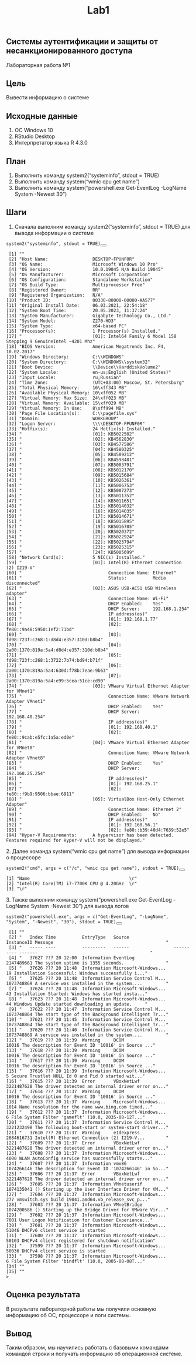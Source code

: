 <!DOCTYPE html>
<html xmlns="http://www.w3.org/1999/xhtml" lang="en" xml:lang="en"><head>

<meta charset="utf-8">
<meta name="generator" content="quarto-1.2.269">

<meta name="viewport" content="width=device-width, initial-scale=1.0, user-scalable=yes">




</head>

<body class="fullcontent">

<div id="quarto-content" class="page-columns page-rows-contents page-layout-article">

<main class="content" id="quarto-document-content">

<header id="title-block-header" class="quarto-title-block default">
<div class="quarto-title">
<h1 class="title">Lab1</h1>
</div>



<div class="quarto-title-meta">

    
  
    
  </div>
  

</header>

<section id="системы-аутентификации-и-защиты-от-несанкционированного-доступа" class="level1">
<h1>Системы аутентификации и защиты от несанкционированного доступа</h1>
<p>Лабораторная работа №1</p>
<section id="цель" class="level2">
<h2 class="anchored" data-anchor-id="цель">Цель</h2>
<p>Вывести информацию о системе</p>
</section>
<section id="исходные-данные" class="level2">
<h2 class="anchored" data-anchor-id="исходные-данные">Исходные данные</h2>
<ol type="1">
<li>ОС Windows 10</li>
<li>RStudio Desktop</li>
<li>Интерпретатор языка R 4.3.0</li>
</ol>
</section>
<section id="план" class="level2">
<h2 class="anchored" data-anchor-id="план">План</h2>
<ol type="1">
<li>Выполнить команду system2(“systeminfo”, stdout = TRUE)</li>
<li>Выполнить команду system(“wmic cpu get name”)</li>
<li>Выполнить команду system(“powershell.exe Get-EventLog -LogName System -Newest 30”)</li>
</ol>
</section>
<section id="шаги" class="level2">
<h2 class="anchored" data-anchor-id="шаги">Шаги</h2>
<ol type="1">
<li>Сначала выполним команду system2(“systeminfo”, stdout = TRUE) для вывода информации о системе</li>
</ol>
<div class="cell">
<div class="sourceCode cell-code" id="cb1"><pre class="sourceCode r code-with-copy"><code class="sourceCode r"><span id="cb1-1"><a href="#cb1-1" aria-hidden="true" tabindex="-1"></a><span class="fu">system2</span>(<span class="st">"systeminfo"</span>, <span class="at">stdout =</span> <span class="cn">TRUE</span>)</span></code><button title="Copy to Clipboard" class="code-copy-button"><i class="bi"></i></button></pre></div>
<div class="cell-output cell-output-stdout">
<pre><code> [1] ""                                                                                                               
 [2] "Host Name:                 DESKTOP-FPUNF0R"                                                                     
 [3] "OS Name:                   Microsoft Windows 10 Pro"                                                            
 [4] "OS Version:                10.0.19045 N/A Build 19045"                                                          
 [5] "OS Manufacturer:           Microsoft Corporation"                                                               
 [6] "OS Configuration:          Standalone Workstation"                                                              
 [7] "OS Build Type:             Multiprocessor Free"                                                                 
 [8] "Registered Owner:          RR"                                                                                  
 [9] "Registered Organization:   N/A"                                                                                 
[10] "Product ID:                00330-80000-00000-AA577"                                                             
[11] "Original Install Date:     06.03.2021, 22:54:18"                                                                
[12] "System Boot Time:          20.05.2023, 11:37:24"                                                                
[13] "System Manufacturer:       Gigabyte Technology Co., Ltd."                                                       
[14] "System Model:              Z270-HD3"                                                                            
[15] "System Type:               x64-based PC"                                                                        
[16] "Processor(s):              1 Processor(s) Installed."                                                           
[17] "                           [01]: Intel64 Family 6 Model 158 Stepping 9 GenuineIntel ~4201 Mhz"                  
[18] "BIOS Version:              American Megatrends Inc. F4, 10.02.2017"                                             
[19] "Windows Directory:         C:\\WINDOWS"                                                                         
[20] "System Directory:          C:\\WINDOWS\\system32"                                                               
[21] "Boot Device:               \\Device\\HarddiskVolume2"                                                           
[22] "System Locale:             en-us;English (United States)"                                                       
[23] "Input Locale:              ru;Russian"                                                                          
[24] "Time Zone:                 (UTC+03:00) Moscow, St. Petersburg"                                                  
[25] "Total Physical Memory:     16\xff343 MB"                                                                        
[26] "Available Physical Memory: 10\xff052 MB"                                                                        
[27] "Virtual Memory: Max Size:  24\xff023 MB"                                                                        
[28] "Virtual Memory: Available: 15\xff029 MB"                                                                        
[29] "Virtual Memory: In Use:    8\xff994 MB"                                                                         
[30] "Page File Location(s):     C:\\pagefile.sys"                                                                    
[31] "Domain:                    WORKGROUP"                                                                           
[32] "Logon Server:              \\\\DESKTOP-FPUNF0R"                                                                 
[33] "Hotfix(s):                 24 Hotfix(s) Installed."                                                             
[34] "                           [01]: KB5022502"                                                                     
[35] "                           [02]: KB4562830"                                                                     
[36] "                           [03]: KB4577586"                                                                     
[37] "                           [04]: KB4580325"                                                                     
[38] "                           [05]: KB4589212"                                                                     
[39] "                           [06]: KB4598481"                                                                     
[40] "                           [07]: KB5003791"                                                                     
[41] "                           [08]: KB5012170"                                                                     
[42] "                           [09]: KB5015684"                                                                     
[43] "                           [10]: KB5026361"                                                                     
[44] "                           [11]: KB5006753"                                                                     
[45] "                           [12]: KB5007273"                                                                     
[46] "                           [13]: KB5011352"                                                                     
[47] "                           [14]: KB5011651"                                                                     
[48] "                           [15]: KB5014032"                                                                     
[49] "                           [16]: KB5014035"                                                                     
[50] "                           [17]: KB5014671"                                                                     
[51] "                           [18]: KB5015895"                                                                     
[52] "                           [19]: KB5016705"                                                                     
[53] "                           [20]: KB5020372"                                                                     
[54] "                           [21]: KB5022924"                                                                     
[55] "                           [22]: KB5023794"                                                                     
[56] "                           [23]: KB5025315"                                                                     
[57] "                           [24]: KB5005699"                                                                     
[58] "Network Card(s):           5 NIC(s) Installed."                                                                 
[59] "                           [01]: Intel(R) Ethernet Connection (2) I219-V"                                       
[60] "                                 Connection Name: Ethernet"                                                     
[61] "                                 Status:          Media disconnected"                                           
[62] "                           [02]: ASUS USB-AC51 USB Wireless adapter"                                            
[63] "                                 Connection Name: Wi-Fi"                                                        
[64] "                                 DHCP Enabled:    Yes"                                                          
[65] "                                 DHCP Server:     192.168.1.254"                                                
[66] "                                 IP address(es)"                                                                
[67] "                                 [01]: 192.168.1.77"                                                            
[68] "                                 [02]: fe80::9a48:5950:1ef2:71bd"                                               
[69] "                                 [03]: fd98:723f:c268:1:d8d4:e357:310d:b8b4"                                    
[70] "                                 [04]: 2a00:1370:819a:5a4:d8d4:e357:310d:b8b4"                                  
[71] "                                 [05]: fd98:723f:c268:1:3722:7b74:bd94:b71f"                                    
[72] "                                 [06]: 2a00:1370:819a:5a4:630d:f78b:7eae:9b63"                                  
[73] "                                 [07]: 2a00:1370:819a:5a4:e99:5cea:51ce:cd90"                                   
[74] "                           [03]: VMware Virtual Ethernet Adapter for VMnet1"                                    
[75] "                                 Connection Name: VMware Network Adapter VMnet1"                                
[76] "                                 DHCP Enabled:    Yes"                                                          
[77] "                                 DHCP Server:     192.168.40.254"                                               
[78] "                                 IP address(es)"                                                                
[79] "                                 [01]: 192.168.40.1"                                                            
[80] "                                 [02]: fe80::9cab:e5fc:1a5a:ed0e"                                               
[81] "                           [04]: VMware Virtual Ethernet Adapter for VMnet8"                                    
[82] "                                 Connection Name: VMware Network Adapter VMnet8"                                
[83] "                                 DHCP Enabled:    Yes"                                                          
[84] "                                 DHCP Server:     192.168.25.254"                                               
[85] "                                 IP address(es)"                                                                
[86] "                                 [01]: 192.168.25.1"                                                            
[87] "                                 [02]: fe80::f9b9:9506:bbae:6911"                                               
[88] "                           [05]: VirtualBox Host-Only Ethernet Adapter"                                         
[89] "                                 Connection Name: Ethernet 2"                                                   
[90] "                                 DHCP Enabled:    No"                                                           
[91] "                                 IP address(es)"                                                                
[92] "                                 [01]: 192.168.56.1"                                                            
[93] "                                 [02]: fe80::b39:40d4:7639:52e5"                                                
[94] "Hyper-V Requirements:      A hypervisor has been detected. Features required for Hyper-V will not be displayed."                       </code></pre>
</div>
</div>
<p>2. Далее команда system(“wmic cpu get name”) для вывода информации о процессоре</p>
<div class="cell">
<div class="sourceCode cell-code" id="cb3"><pre class="sourceCode r code-with-copy"><code class="sourceCode r"><span id="cb3-1"><a href="#cb3-1" aria-hidden="true" tabindex="-1"></a><span class="fu">system2</span>(<span class="st">"cmd"</span>, <span class="at">args =</span> <span class="fu">c</span>(<span class="st">"/c"</span>, <span class="st">"wmic cpu get name"</span>), <span class="at">stdout =</span> <span class="cn">TRUE</span>)</span></code><button title="Copy to Clipboard" class="code-copy-button"><i class="bi"></i></button></pre></div>
<div class="cell-output cell-output-stdout">
<pre><code>[1] "Name                                      \r"
[2] "Intel(R) Core(TM) i7-7700K CPU @ 4.20GHz  \r"
[3] "\r"                                 </code></pre>
</div>
</div>
<p>3. Также выполним команду system(“powershell.exe Get-EventLog -LogName System -Newest 30”) для вывода логов</p>
<div class="cell">
<div class="sourceCode cell-code" id="cb5"><pre class="sourceCode r code-with-copy"><code class="sourceCode r"><span id="cb5-1"><a href="#cb5-1" aria-hidden="true" tabindex="-1"></a><span class="fu">system2</span>(<span class="st">"powershell.exe"</span>, <span class="at">args =</span> <span class="fu">c</span>(<span class="st">"Get-EventLog"</span>, <span class="st">"-LogName"</span>, <span class="st">"System"</span>, <span class="st">"-Newest"</span>, <span class="st">"30"</span>), <span class="at">stdout =</span> <span class="cn">TRUE</span>)</span></code><button title="Copy to Clipboard" class="code-copy-button"><i class="bi"></i></button></pre></div>
<div class="cell-output cell-output-stdout">
<pre><code> [1] ""                                                                                                                       
 [2] "   Index Time          EntryType   Source                 InstanceID Message                                           "
 [3] "   ----- ----          ---------   ------                 ---------- -------                                           "
 [4] "   37627 ??? 20 12:00  Information EventLog               2147489661 The system uptime is 1355 seconds.                "
 [5] "   37626 ??? 20 11:48  Information Microsoft-Windows...           19 Installation Successful: Windows successfully i..."
 [6] "   37625 ??? 20 11:48  Information Service Control M...   1073748869 A service was installed in the system....         "
 [7] "   37624 ??? 20 11:48  Information Microsoft-Windows...           43 Installation Started: Windows has started insta..."
 [8] "   37623 ??? 20 11:48  Information Microsoft-Windows...           44 Windows Update started downloading an update.     "
 [9] "   37622 ??? 20 11:47  Information Service Control M...   1073748864 The start type of the Background Intelligent Tr..."
[10] "   37621 ??? 20 11:45  Information Service Control M...   1073748864 The start type of the Background Intelligent Tr..."
[11] "   37620 ??? 20 11:40  Information Service Control M...   1073748869 A service was installed in the system....         "
[12] "   37619 ??? 20 11:39  Warning     DCOM                        10016 The description for Event ID '10016' in Source ..."
[13] "   37618 ??? 20 11:39  Warning     DCOM                        10016 The description for Event ID '10016' in Source ..."
[14] "   37617 ??? 20 11:39  Warning     DCOM                        10016 The description for Event ID '10016' in Source ..."
[15] "   37616 ??? 20 11:39  Information Microsoft-Windows...            5 Secure Trustlet NULL Id 0 and Pid 0 started wit..."
[16] "   37615 ??? 20 11:39  Error       VBoxNetLwf             3221487628 The driver detected an internal driver error on..."
[17] "   37614 ??? 20 11:37  Warning     DCOM                        10016 The description for Event ID '10016' in Source ..."
[18] "   37613 ??? 20 11:37  Warning     Microsoft-Windows...         1014 Name resolution for the name www.bing.com timed..."
[19] "   37612 ??? 20 11:37  Information Microsoft-Windows...            6 File System Filter 'gameflt' (10.0, 2035-08-12T..."
[20] "   37611 ??? 20 11:37  Information Service Control M...   3221232498 The following boot-start or system-start driver..."
[21] "   37610 ??? 20 11:37  Warning     e1dexpress             2684616731 Intel(R) Ethernet Connection (2) I219-V...        "
[22] "   37609 ??? 20 11:37  Error       VBoxNetLwf             3221487628 The driver detected an internal driver error on..."
[23] "   37608 ??? 20 11:37  Information Microsoft-Windows...         4000 WLAN AutoConfig service has successfully starte..."
[24] "   37607 ??? 20 11:37  Information vmx86                  1074266146 The description for Event ID '1074266146' in So..."
[25] "   37606 ??? 20 11:37  Error       VBoxNetLwf             3221487628 The driver detected an internal driver error on..."
[26] "   37605 ??? 20 11:37  Information VMnetuserif            1074135041 () Starting up the User Interface Driver for VM..."
[27] "   37604 ??? 20 11:37  Information Microsoft-Windows...          277 vmswitch.sys build 19041.amd64.vb_release_svc_p..."
[28] "   37603 ??? 20 11:37  Information VMnetBridge            1074200586 () Starting up the Bridge Driver for VMware Vir..."
[29] "   37602 ??? 20 11:37  Information Microsoft-Windows...         7001 User Logon Notification for Customer Experience..."
[30] "   37601 ??? 20 11:37  Information Microsoft-Windows...        51046 DHCPv6 client service is started                  "
[31] "   37600 ??? 20 11:37  Information Microsoft-Windows...        50103 DHCPv4 client registered for shutdown notification"
[32] "   37599 ??? 20 11:37  Information Microsoft-Windows...        50036 DHCPv4 client service is started                  "
[33] "   37598 ??? 20 11:37  Information Microsoft-Windows...            6 File System Filter 'bindflt' (10.0, 2005-08-08T..."
[34] ""                                                                                                                       
[35] ""                                                                                                                       
>                                                                                                                          </code></pre>
</div>
</div>
</section>
<section id="оценка-результата" class="level2">
<h2 class="anchored" data-anchor-id="оценка-результата">Оценка результата</h2>
<p>В результате лабораторной работы мы получили основную информацию об ОС, процессоре и логи системы.</p>
</section>
<section id="вывод" class="level2">
<h2 class="anchored" data-anchor-id="вывод">Вывод</h2>
<p>Таким образом, мы научились работать с базовыми командами командой строки и получать информацию об операционной системе.</p>
</section>
</section>

</main>
<!-- /main column -->
</div> <!-- /content -->
</body></html>
